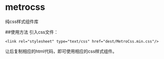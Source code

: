 # metrocss
纯css样式组件库

##使用方法
引入css文件：

	<link rel="stylesheet" type="text/css" href="dest/MetroCss.min.css"/>

让后复制相应的html代码，即可使用相应的css样式组件。
